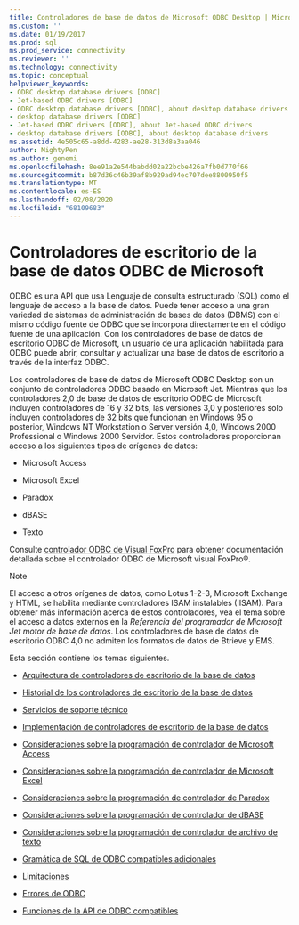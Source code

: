 ```yaml
---
title: Controladores de base de datos de Microsoft ODBC Desktop | Microsoft Docs
ms.custom: ''
ms.date: 01/19/2017
ms.prod: sql
ms.prod_service: connectivity
ms.reviewer: ''
ms.technology: connectivity
ms.topic: conceptual
helpviewer_keywords:
- ODBC desktop database drivers [ODBC]
- Jet-based ODBC drivers [ODBC]
- ODBC desktop database drivers [ODBC], about desktop database drivers
- desktop database drivers [ODBC]
- Jet-based ODBC drivers [ODBC], about Jet-based ODBC drivers
- desktop database drivers [ODBC], about desktop database drivers
ms.assetid: 4e505c65-a8dd-4283-ae28-313d8a3aa046
author: MightyPen
ms.author: genemi
ms.openlocfilehash: 8ee91a2e544babdd02a22bcbe426a7fb0d770f66
ms.sourcegitcommit: b87d36c46b39af8b929ad94ec707dee8800950f5
ms.translationtype: MT
ms.contentlocale: es-ES
ms.lasthandoff: 02/08/2020
ms.locfileid: "68109683"
---
```

# <a name="microsoft-odbc-desktop-database-drivers"></a>Controladores de escritorio de la base de datos ODBC de Microsoft
ODBC es una API que usa Lenguaje de consulta estructurado (SQL) como el lenguaje de acceso a la base de datos. Puede tener acceso a una gran variedad de sistemas de administración de bases de datos (DBMS) con el mismo código fuente de ODBC que se incorpora directamente en el código fuente de una aplicación. Con los controladores de base de datos de escritorio ODBC de Microsoft, un usuario de una aplicación habilitada para ODBC puede abrir, consultar y actualizar una base de datos de escritorio a través de la interfaz ODBC.  
  
 Los controladores de base de datos de Microsoft ODBC Desktop son un conjunto de controladores ODBC basado en Microsoft Jet. Mientras que los controladores 2,0 de base de datos de escritorio ODBC de Microsoft incluyen controladores de 16 y 32 bits, las versiones 3,0 y posteriores solo incluyen controladores de 32 bits que funcionan en Windows 95 o posterior, Windows NT Workstation o Server versión 4,0, Windows 2000 Professional o Windows 2000 Servidor. Estos controladores proporcionan acceso a los siguientes tipos de orígenes de datos:  
  
-   Microsoft Access  
  
-   Microsoft Excel  
  
-   Paradox  
  
-   dBASE  
  
-   Texto  
  
 Consulte [controlador ODBC de Visual FoxPro](../../odbc/microsoft/visual-foxpro-odbc-driver.md) para obtener documentación detallada sobre el controlador ODBC de Microsoft visual FoxPro®.  
  
> [!NOTE]  
>  El acceso a otros orígenes de datos, como Lotus 1-2-3, Microsoft Exchange y HTML, se habilita mediante controladores ISAM instalables (IISAM). Para obtener más información acerca de estos controladores, vea el tema sobre el acceso a datos externos en la *Referencia del programador de Microsoft Jet motor de base de datos*. Los controladores de base de datos de escritorio ODBC 4,0 no admiten los formatos de datos de Btrieve y EMS.  
  
 Esta sección contiene los temas siguientes.  
  
-   [Arquitectura de controladores de escritorio de la base de datos](../../odbc/microsoft/desktop-database-drivers-architecture.md)  
  
-   [Historial de los controladores de escritorio de la base de datos](../../odbc/microsoft/history-of-the-desktop-database-drivers.md)  
  
-   [Servicios de soporte técnico](../../odbc/microsoft/product-support.md)  
  
-   [Implementación de controladores de escritorio de la base de datos](../../odbc/microsoft/implementing-desktop-database-drivers.md)  
  
-   [Consideraciones sobre la programación de controlador de Microsoft Access](../../odbc/microsoft/microsoft-access-driver-programming-considerations.md)  
  
-   [Consideraciones sobre la programación de controlador de Microsoft Excel](../../odbc/microsoft/microsoft-excel-driver-programming-considerations.md)  
  
-   [Consideraciones sobre la programación de controlador de Paradox](../../odbc/microsoft/paradox-driver-programming-considerations.md)  
  
-   [Consideraciones sobre la programación de controlador de dBASE](../../odbc/microsoft/dbase-driver-programming-considerations.md)  
  
-   [Consideraciones sobre la programación de controlador de archivo de texto](../../odbc/microsoft/text-file-driver-programming-considerations.md)  
  
-   [Gramática de SQL de ODBC compatibles adicionales](../../odbc/microsoft/additional-supported-odbc-sql-grammar.md)  
  
-   [Limitaciones](../../odbc/microsoft/limitations.md)  
  
-   [Errores de ODBC](../../odbc/microsoft/odbc-errors.md)  
  
-   [Funciones de la API de ODBC compatibles](../../odbc/microsoft/supported-odbc-api-functions.md)
